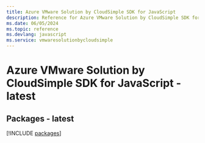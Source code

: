 ```yaml
---
title: Azure VMware Solution by CloudSimple SDK for JavaScript
description: Reference for Azure VMware Solution by CloudSimple SDK for JavaScript
ms.date: 06/05/2024
ms.topic: reference
ms.devlang: javascript
ms.service: vmwaresolutionbycloudsimple
---
```

# Azure VMware Solution by CloudSimple SDK for JavaScript - latest
## Packages - latest
[!INCLUDE [packages](vmware-solution-by-cloudsimple-index.md)]